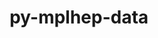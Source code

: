 ---
title: "py-mplhep-data"
layout: cache
categories: [package, develop]
meta: {"compilers": ["gcc@=11.4.0"], "num_specs": 5, "num_specs_by_stack": {"hep": 5, "root": 5}, "oss": ["ubuntu22.04"], "platforms": ["linux"], "stacks": ["hep", "root"], "targets": ["x86_64_v3"], "versions": ["0.0.4"]}
spec_details: [{"compiler": "gcc@=11.4.0", "hash": "zpwncnepzeuonlt6ju7rx35bjtbnbu34", "os": "ubuntu22.04", "platform": "linux", "size": "-", "stacks": ["hep", "root"], "tarball": "https://binaries.spack.io/develop/build_cache/linux-ubuntu22.04-x86_64_v3/gcc-11.4.0/py-mplhep-data-0.0.4/linux-ubuntu22.04-x86_64_v3-gcc-11.4.0-py-mplhep-data-0.0.4-zpwncnepzeuonlt6ju7rx35bjtbnbu34.spack", "target": "x86_64_v3", "variants": ["build_system=python_pip"], "versions": ["0.0.4"]}, {"compiler": "gcc@=11.4.0", "hash": "3mvsrs3xgafmzkjlt2u6pbnbfyffvv7m", "os": "ubuntu22.04", "platform": "linux", "size": "-", "stacks": ["hep", "root"], "tarball": "https://binaries.spack.io/develop/build_cache/linux-ubuntu22.04-x86_64_v3/gcc-11.4.0/py-mplhep-data-0.0.4/linux-ubuntu22.04-x86_64_v3-gcc-11.4.0-py-mplhep-data-0.0.4-3mvsrs3xgafmzkjlt2u6pbnbfyffvv7m.spack", "target": "x86_64_v3", "variants": ["build_system=python_pip"], "versions": ["0.0.4"]}, {"compiler": "gcc@=11.4.0", "hash": "did4xhkbxkocfalxnmkkxyfyncl6vlfm", "os": "ubuntu22.04", "platform": "linux", "size": "-", "stacks": ["hep", "root"], "tarball": "https://binaries.spack.io/develop/build_cache/linux-ubuntu22.04-x86_64_v3/gcc-11.4.0/py-mplhep-data-0.0.4/linux-ubuntu22.04-x86_64_v3-gcc-11.4.0-py-mplhep-data-0.0.4-did4xhkbxkocfalxnmkkxyfyncl6vlfm.spack", "target": "x86_64_v3", "variants": ["build_system=python_pip"], "versions": ["0.0.4"]}, {"compiler": "gcc@=11.4.0", "hash": "yumhmb6unlasz7etdonuwmsltwhjgjdo", "os": "ubuntu22.04", "platform": "linux", "size": "-", "stacks": ["hep", "root"], "tarball": "https://binaries.spack.io/develop/build_cache/linux-ubuntu22.04-x86_64_v3/gcc-11.4.0/py-mplhep-data-0.0.4/linux-ubuntu22.04-x86_64_v3-gcc-11.4.0-py-mplhep-data-0.0.4-yumhmb6unlasz7etdonuwmsltwhjgjdo.spack", "target": "x86_64_v3", "variants": ["build_system=python_pip"], "versions": ["0.0.4"]}, {"compiler": "gcc@=11.4.0", "hash": "q5kgdrjf4vk2au3dzuqfiykrdn5nbd5y", "os": "ubuntu22.04", "platform": "linux", "size": "-", "stacks": ["hep", "root"], "tarball": "https://binaries.spack.io/develop/build_cache/linux-ubuntu22.04-x86_64_v3/gcc-11.4.0/py-mplhep-data-0.0.4/linux-ubuntu22.04-x86_64_v3-gcc-11.4.0-py-mplhep-data-0.0.4-q5kgdrjf4vk2au3dzuqfiykrdn5nbd5y.spack", "target": "x86_64_v3", "variants": ["build_system=python_pip"], "versions": ["0.0.4"]}]
---